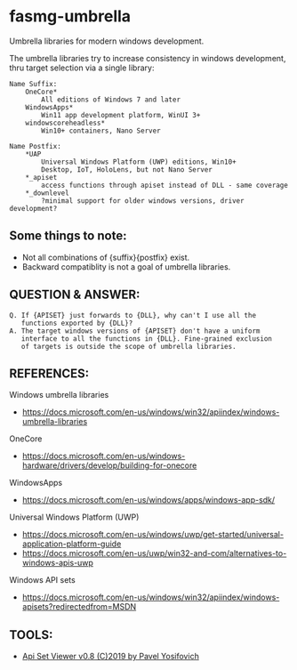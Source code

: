 # fasmg-umbrella
Umbrella libraries for modern windows development.

The umbrella libraries try to increase consistency in windows development, thru target selection via a single library:

	Name Suffix:
		OneCore*
			All editions of Windows 7 and later
		WindowsApps*
			Win11 app development platform, WinUI 3+
		windowscoreheadless*
			Win10+ containers, Nano Server

	Name Postfix:
		*UAP
			Universal Windows Platform (UWP) editions, Win10+
			Desktop, IoT, HoloLens, but not Nano Server
		*_apiset
			access functions through apiset instead of DLL - same coverage
		*_downlevel
			?minimal support for older windows versions, driver development?


Some things to note:
---
- Not all combinations of {suffix}{postfix} exist.
- Backward compatiblity is not a goal of umbrella libraries.



QUESTION & ANSWER:
---
	Q. If {APISET} just forwards to {DLL}, why can't I use all the
	   functions exported by {DLL}?
	A. The target windows versions of {APISET} don't have a uniform
	   interface to all the functions in {DLL}. Fine-grained exclusion
	   of targets is outside the scope of umbrella libraries.


REFERENCES:
---
Windows umbrella libraries
- <https://docs.microsoft.com/en-us/windows/win32/apiindex/windows-umbrella-libraries>

OneCore
- <https://docs.microsoft.com/en-us/windows-hardware/drivers/develop/building-for-onecore>

WindowsApps
- <https://docs.microsoft.com/en-us/windows/apps/windows-app-sdk/>

Universal Windows Platform (UWP)
- <https://docs.microsoft.com/en-us/windows/uwp/get-started/universal-application-platform-guide>
- <https://docs.microsoft.com/en-us/uwp/win32-and-com/alternatives-to-windows-apis-uwp>

Windows API sets
- <https://docs.microsoft.com/en-us/windows/win32/apiindex/windows-apisets?redirectedfrom=MSDN>

TOOLS:
---
- [Api Set Viewer v0.8 (C)2019 by Pavel Yosifovich](https://github.com/zodiacon/ApiSetView)
